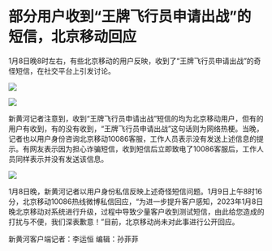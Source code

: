 # 部分用户收到“王牌飞行员申请出战”的短信，北京移动回应

1月8日晚8时左右，有些北京移动的用户反映，收到了“王牌飞行员申请出战”的奇怪短信，在社交平台上引发讨论。

![](https://inews.gtimg.com/newsapp_bt/0/15601212405/1000)

![](https://inews.gtimg.com/newsapp_bt/0/15601212400/1000)

新黄河记者注意到，收到“王牌飞行员申请出战”短信的均为北京移动用户，但有的用户有收到，有的没有收到，“王牌飞行员申请出战”这句话则为网络热梗。当晚，记者也以用户身份咨询北京移动10086客服，工作人员表示没有发送上述信息的提示。有网友表示因为担心诈骗短信，收到短信后立即致电了10086客服后，工作人员同样表示并没有发送该信息。

![](https://inews.gtimg.com/newsapp_bt/0/15601212398/1000)

1月8日晚，新黄河记者以用户身份私信反映上述奇怪短信问题。1月9日上午8时16分，北京移动10086热线微博私信回应，“为进一步提升客户感知，2023年1月8日晚北京移动对系统进行升级，过程中导致少量客户收到测试短信，由此给您造成的打扰与不便，我们深表歉意！”目前，北京移动尚未对此事进行公开回应。

新黄河客户端记者：李运恒 编辑：孙菲菲

